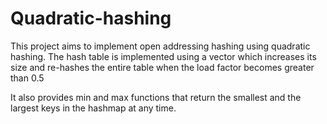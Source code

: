 # Quadratic-hashing

This project aims to implement open addressing hashing using quadratic hashing. The hash table is implemented using a vector which increases its size and re-hashes the entire table when the load factor becomes greater than 0.5

It also provides min and max functions that return the smallest and the largest keys in the hashmap at any time.
